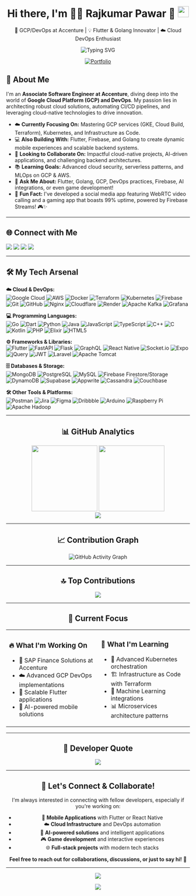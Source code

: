 <h1 align="center"> Hi there, I'm 👨‍💻 Rajkumar Pawar 👋 <img src="https://media.giphy.com/media/hvRJCLFzcasrR4ia7z/giphy.gif" width="30px" style="margin-bottom: -5px;"></h1>


<p align="center">
  🚀 GCP/DevOps at Accenture | 💡 Flutter & Golang Innovator | ☁️ Cloud DevOps Enthusiast
</p>
<div align="center">
<img src="https://readme-typing-svg.herokuapp.com?font=Fira+Code&size=24&duration=3000&pause=1000&color=00D9FF&center=true&vCenter=true&width=600&lines=Associate+Software+Engineer;Google+Cloud+DevOps+Engineer;Full+Stack+Developer;Flutter+%26+Go+Developer" alt="Typing SVG" />
</div>
<p align="center">
  <a href="https://rajkumarpawar07-github-io.vercel.app/" target="_blank">
    <img src="https://img.shields.io/badge/🌐_Portfolio-4285F4?style=for-the-badge&logoColor=white" alt="Portfolio"/>
  </a>

</p>



## 🚀 About Me

I'm an **Associate Software Engineer at Accenture**, diving deep into the world of **Google Cloud Platform (GCP) and DevOps**. My passion lies in architecting robust cloud solutions, automating CI/CD pipelines, and leveraging cloud-native technologies to drive innovation.

*   ☁️ **Currently Focusing On:** Mastering GCP services (GKE, Cloud Build, Terraform), Kubernetes, and Infrastructure as Code.
*   💻 **Also Building With:** Flutter, Firebase, and Golang to create dynamic mobile experiences and scalable backend systems.
*   🤝 **Looking to Collaborate On:** Impactful cloud-native projects, AI-driven applications, and challenging backend architectures.
*   📚 **Learning Goals:** Advanced cloud security, serverless patterns, and MLOps on GCP & AWS.
*   💬 **Ask Me About:** Flutter, Golang, GCP, DevOps practices, Firebase, AI integrations, or even game development!
*   🎉 **Fun Fact:** I've developed a social media app featuring WebRTC video calling and a gaming app that boasts 99% uptime, powered by Firebase Streams! 🎮✨

---

## 🌐 Connect with Me

<p align="left">
  <a href="https://instagram.com/r.rajkumarrr"><img src="https://img.shields.io/badge/Instagram-%23E4405F?style=for-the-badge&logo=Instagram&logoColor=white"/></a>
  <a href="https://linkedin.com/in/rajkumar-pawar-147000211"><img src="https://img.shields.io/badge/LinkedIn-%230077B5?style=for-the-badge&logo=linkedin&logoColor=white"/></a>
  <a href="https://x.com/Rajkuma83294456"><img src="https://img.shields.io/badge/X-black?style=for-the-badge&logo=X&logoColor=white"/></a>
  <a href="mailto:pawarrajkumar0707@gmail.com"><img src="https://img.shields.io/badge/Gmail-D14836?style=for-the-badge&logo=gmail&logoColor=white"/></a>
</p>

---

## 🛠️ My Tech Arsenal

<p align="left">
  <strong>☁️ Cloud & DevOps:</strong><br/>
  <img src="https://img.shields.io/badge/GoogleCloud-%234285F4.svg?style=for-the-badge&logo=google-cloud&logoColor=white" alt="Google Cloud"/>
  <img src="https://img.shields.io/badge/AWS-%23FF9900.svg?style=for-the-badge&logo=amazon-aws&logoColor=white" alt="AWS"/>
  <img src="https://img.shields.io/badge/docker-%230db7ed.svg?style=for-the-badge&logo=docker&logoColor=white" alt="Docker"/>
  <img src="https://img.shields.io/badge/terraform-%235835CC.svg?style=for-the-badge&logo=terraform&logoColor=white" alt="Terraform"/>
  <img src="https://img.shields.io/badge/kubernetes-%23326CE5.svg?style=for-the-badge&logo=kubernetes&logoColor=white" alt="Kubernetes"/> <!-- Added Kubernetes badge -->
  <img src="https://img.shields.io/badge/firebase-%23039BE5.svg?style=for-the-badge&logo=firebase" alt="Firebase"/>
  <img src="https://img.shields.io/badge/Git-%23F05033.svg?style=for-the-badge&logo=git&logoColor=white" alt="Git"/>
  <img src="https://img.shields.io/badge/github-%23121011.svg?style=for-the-badge&logo=github&logoColor=white" alt="GitHub"/>
  <img src="https://img.shields.io/badge/nginx-%23009639.svg?style=for-the-badge&logo=nginx&logoColor=white" alt="Nginx"/>
  <img src="https://img.shields.io/badge/Cloudflare-F38020?style=for-the-badge&logo=Cloudflare&logoColor=white" alt="Cloudflare"/>
  <img src="https://img.shields.io/badge/Render-%46E3B7.svg?style=for-the-badge&logo=render&logoColor=white" alt="Render"/>
  <img src="https://img.shields.io/badge/Apache%20Kafka-000?style=for-the-badge&logo=apachekafka" alt="Apache Kafka"/>
  <img src="https://img.shields.io/badge/grafana-%23F46800.svg?style=for-the-badge&logo=grafana&logoColor=white" alt="Grafana"/>
</p>

<p align="left">
  <strong>💻 Programming Languages:</strong><br/>
  <img src="https://img.shields.io/badge/go-%2300ADD8.svg?style=for-the-badge&logo=go&logoColor=white" alt="Go"/>
  <img src="https://img.shields.io/badge/dart-%230175C2.svg?style=for-the-badge&logo=dart&logoColor=white" alt="Dart"/>
  <img src="https://img.shields.io/badge/python-3670A0?style=for-the-badge&logo=python&logoColor=ffdd54" alt="Python"/>
  <img src="https://img.shields.io/badge/java-%23ED8B00.svg?style=for-the-badge&logo=openjdk&logoColor=white" alt="Java"/>
  <img src="https://img.shields.io/badge/javascript-%23323330.svg?style=for-the-badge&logo=javascript&logoColor=%23F7DF1E" alt="JavaScript"/>
  <img src="https://img.shields.io/badge/typescript-%23007ACC.svg?style=for-the-badge&logo=typescript&logoColor=white" alt="TypeScript"/>
  <img src="https://img.shields.io/badge/c++-%2300599C.svg?style=for-the-badge&logo=c%2B%2B&logoColor=white" alt="C++"/>
  <img src="https://img.shields.io/badge/c-%2300599C.svg?style=for-the-badge&logo=c&logoColor=white" alt="C"/>
  <img src="https://img.shields.io/badge/kotlin-%237F52FF.svg?style=for-the-badge&logo=kotlin&logoColor=white" alt="Kotlin"/>
  <img src="https://img.shields.io/badge/php-%23777BB4.svg?style=for-the-badge&logo=php&logoColor=white" alt="PHP"/>
  <img src="https://img.shields.io/badge/elixir-%234B275F.svg?style=for-the-badge&logo=elixir&logoColor=white" alt="Elixir"/>
  <img src="https://img.shields.io/badge/html5-%23E34F26.svg?style=for-the-badge&logo=html5&logoColor=white" alt="HTML5"/>
</p>

<p align="left">
  <strong>⚙️ Frameworks & Libraries:</strong><br/>
  <img src="https://img.shields.io/badge/Flutter-%2302569B.svg?style=for-the-badge&logo=Flutter&logoColor=white" alt="Flutter"/>
  <img src="https://img.shields.io/badge/FastAPI-005571?style=for-the-badge&logo=fastapi" alt="FastAPI"/>
  <img src="https://img.shields.io/badge/flask-%23000.svg?style=for-the-badge&logo=flask&logoColor=white" alt="Flask"/>
  <img src="https://img.shields.io/badge/-GraphQL-E10098?style=for-the-badge&logo=graphql&logoColor=white" alt="GraphQL"/>
  <img src="https://img.shields.io/badge/react_native-%2320232a.svg?style=for-the-badge&logo=react&logoColor=%2361DAFB" alt="React Native"/>
  <img src="https://img.shields.io/badge/Socket.io-black?style=for-the-badge&logo=socket.io&badgeColor=010101" alt="Socket.io"/>
  <img src="https://img.shields.io/badge/expo-1C1E24?style=for-the-badge&logo=expo&logoColor=#D04A37" alt="Expo"/>
  <img src="https://img.shields.io/badge/jquery-%230769AD.svg?style=for-the-badge&logo=jquery&logoColor=white" alt="jQuery"/>
  <img src="https://img.shields.io/badge/JWT-black?style=for-the-badge&logo=JSON%20web%20tokens" alt="JWT"/>
  <img src="https://img.shields.io/badge/laravel-%23FF2D20.svg?style=for-the-badge&logo=laravel&logoColor=white" alt="Laravel"/>
  <img src="https://img.shields.io/badge/apache%20tomcat-%23F8DC75.svg?style=for-the-badge&logo=apache-tomcat&logoColor=black" alt="Apache Tomcat"/>
</p>

<p align="left">
  <strong>🗄️ Databases & Storage:</strong><br/>
  <img src="https://img.shields.io/badge/MongoDB-%234ea94b.svg?style=for-the-badge&logo=mongodb&logoColor=white" alt="MongoDB"/>
  <img src="https://img.shields.io/badge/postgres-%23316192.svg?style=for-the-badge&logo=postgresql&logoColor=white" alt="PostgreSQL"/>
  <img src="https://img.shields.io/badge/mysql-4479A1.svg?style=for-the-badge&logo=mysql&logoColor=white" alt="MySQL"/>
  <img src="https://img.shields.io/badge/firebase-a08021?style=for-the-badge&logo=firebase&logoColor=ffcd34" alt="Firebase Firestore/Storage"/> <!-- Clarified Firebase usage -->
  <img src="https://img.shields.io/badge/Amazon%20DynamoDB-4053D6?style=for-the-badge&logo=Amazon%20DynamoDB&logoColor=white" alt="DynamoDB"/>
  <img src="https://img.shields.io/badge/Supabase-3ECF8E?style=for-the-badge&logo=supabase&logoColor=white" alt="Supabase"/>
  <img src="https://img.shields.io/badge/Appwrite-%23FD366E.svg?style=for-the-badge&logo=appwrite&logoColor=white" alt="Appwrite"/>
  <img src="https://img.shields.io/badge/cassandra-%231287B1.svg?style=for-the-badge&logo=apache-cassandra&logoColor=white" alt="Cassandra"/>
  <img src="https://img.shields.io/badge/Couchbase-EA2328?style=for-the-badge&logo=couchbase&logoColor=white" alt="Couchbase"/>
</p>

<p align="left">
  <strong>🛠️ Other Tools & Platforms:</strong><br/>
  <img src="https://img.shields.io/badge/Postman-FF6C37?style=for-the-badge&logo=postman&logoColor=white" alt="Postman"/>
  <img src="https://img.shields.io/badge/jira-%230A0FFF.svg?style=for-the-badge&logo=jira&logoColor=white" alt="Jira"/>
  <img src="https://img.shields.io/badge/figma-%23F24E1E.svg?style=for-the-badge&logo=figma&logoColor=white" alt="Figma"/>
  <img src="https://img.shields.io/badge/Dribbble-EA4C89?style=for-the-badge&logo=dribbble&logoColor=white" alt="Dribbble"/>
  <img src="https://img.shields.io/badge/-Arduino-00979D?style=for-the-badge&logo=Arduino&logoColor=white" alt="Arduino"/>
  <img src="https://img.shields.io/badge/-Raspberry_Pi-C51A4A?style=for-the-badge&logo=Raspberry-Pi" alt="Raspberry Pi"/>
  <img src="https://img.shields.io/badge/Apache%20Hadoop-66CCFF?style=for-the-badge&logo=apachehadoop&logoColor=black" alt="Apache Hadoop"/>
</p>

---

<div align="center">
  
## 📊 GitHub Analytics

</div>

<div align="center">
  <img height="180em" src="https://github-readme-stats.vercel.app/api?username=rajkumarpawar07&show_icons=true&theme=tokyonight&include_all_commits=true&count_private=true&hide_border=true&bg_color=0D1117&title_color=00D9FF&icon_color=00D9FF&text_color=C9D1D9"/>
  <img height="180em" src="https://github-readme-stats.vercel.app/api/top-langs/?username=rajkumarpawar07&layout=compact&langs_count=8&theme=tokyonight&hide_border=true&bg_color=0D1117&title_color=00D9FF&text_color=C9D1D9"/>
</div>

<div align="center">
  <img src="https://github-readme-streak-stats.herokuapp.com/?user=rajkumarpawar07&theme=tokyonight&hide_border=true&background=0D1117&stroke=00D9FF&ring=00D9FF&fire=00D9FF&currStreakLabel=00D9FF"/>
</div>

---
<div align="center">
  
## 📈 Contribution Graph

</div>

<div align="center">
  <img src="https://github-readme-activity-graph.vercel.app/graph?username=rajkumarpawar07&custom_title=Rajkumar's%20GitHub%20Activity%20Graph&bg_color=0D1117&color=00D9FF&line=00D9FF&point=FFFFFF&area_color=0D1117&title_color=00D9FF&area=true&hide_border=true" alt="GitHub Activity Graph">
</div>

---

<div align="center">



## 🔝 Top Contributions

<p align="center">
  <img src="https://github-contributor-stats.vercel.app/api?username=rajkumarpawar07&limit=5&theme=dark&combine_all_yearly_contributions=true" />
</p>

---


## 🎯 Current Focus

</div>

<table align="center">
<tr>
<td width="50%">

### 🔥 What I'm Working On
- 🏢 SAP Finance Solutions at Accenture
- ☁️ Advanced GCP DevOps implementations  
- 🚀 Scalable Flutter applications
- 🤖 AI-powered mobile solutions

</td>
<td width="50%">

### 🌱 What I'm Learning
- 🎯 Advanced Kubernetes orchestration
- 🏗️ Infrastructure as Code with Terraform
- 🧠 Machine Learning integrations
- 📊 Microservices architecture patterns

</td>
</tr>
</table>

---

<div align="center">
  
## 💭 Developer Quote

</div>

<div align="center">
  <img src="https://quotes-github-readme.vercel.app/api?type=horizontal&theme=tokyonight&quote=Code%20is%20like%20humor.%20When%20you%20have%20to%20explain%20it,%20it's%20bad.&author=Cory%20House"/>
</div>

---

<div align="center">
  
## 🤝 Let's Connect & Collaborate!

</div>

<div align="center">

I'm always interested in connecting with fellow developers, especially if you're working on:
- 📱 **Mobile Applications** with Flutter or React Native
- ☁️ **Cloud Infrastructure** and DevOps automation
- 🤖 **AI-powered solutions** and intelligent applications
- 🎮 **Game development** and interactive experiences
- 🌐 **Full-stack projects** with modern tech stacks

**Feel free to reach out for collaborations, discussions, or just to say hi!** 👋

</div>

---

<div align="center">
  
<img src="https://capsule-render.vercel.app/api?type=waving&color=gradient&customColorList=6,11,20&height=150&section=footer&text=Thanks%20for%20visiting!&fontSize=42&fontColor=fff&animation=twinkling"/>

[![](https://visitcount.itsvg.in/api?id=rajkumarpawar07&icon=2&color=6)](https://visitcount.itsvg.in)

</div>
